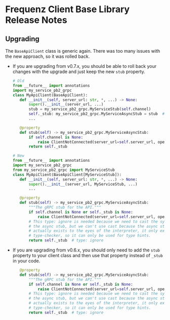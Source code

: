 # Frequenz Client Base Library Release Notes

## Upgrading

The `BaseApiClient` class is generic again. There was too many issues with the new approach, so it was rolled back.

- If you are upgrading from v0.7.x, you should be able to roll back your changes with the upgrade and just keep the new `stub` property.

    ```python
   # Old
   from __future__ import annotations
   import my_service_pb2_grpc
   class MyApiClient(BaseApiClient):
       def __init__(self, server_url: str, *, ...) -> None:
           super().__init__(server_url, ...)
           stub = my_service_pb2_grpc.MyServiceStub(self.channel)
           self._stub: my_service_pb2_grpc.MyServiceAsyncStub = stub  # type: ignore
           ...

       @property
       def stub(self) -> my_service_pb2_grpc.MyServiceAsyncStub:
           if self.channel is None:
               raise ClientNotConnected(server_url=self.server_url, operation="stub")
           return self._stub

   # New
   from __future__ import annotations
   import my_service_pb2_grpc
   from my_service_pb2_grpc import MyServiceStub
   class MyApiClient(BaseApiClient[MyServiceStub]):
       def __init__(self, server_url: str, *, ...) -> None:
           super().__init__(server_url, MyServiceStub, ...)
           ...

       @property
       def stub(self) -> my_service_pb2_grpc.MyServiceAsyncStub:
           """The gRPC stub for the API."""
           if self.channel is None or self._stub is None:
               raise ClientNotConnected(server_url=self.server_url, operation="stub")
           # This type: ignore is needed because we need to cast the sync stub to
           # the async stub, but we can't use cast because the async stub doesn't
           # actually exists to the eyes of the interpreter, it only exists for the
           # type-checker, so it can only be used for type hints.
           return self._stub  # type: ignore
   ```

- If you are upgrading from v0.6.x, you should only need to add the `stub` property to your client class and then use that property instead of `_stub` in your code.

    ```python
       @property
       def stub(self) -> my_service_pb2_grpc.MyServiceAsyncStub:
           """The gRPC stub for the API."""
           if self.channel is None or self._stub is None:
               raise ClientNotConnected(server_url=self.server_url, operation="stub")
           # This type: ignore is needed because we need to cast the sync stub to
           # the async stub, but we can't use cast because the async stub doesn't
           # actually exists to the eyes of the interpreter, it only exists for the
           # type-checker, so it can only be used for type hints.
           return self._stub  # type: ignore
   ```
